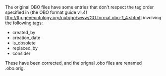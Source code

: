 The original OBO files have some entries that don't respect the tag order specified in (the OBO format guide v1.4)[ftp://ftp.geneontology.org/pub/go/www/GO.format.obo-1_4.shtml] involving the following tags:

* created_by
* creation_date
* is_obsolete
* replaced_by
* consider

These have been corrected, and the orignal .obo files are renamed .obo.orig.

